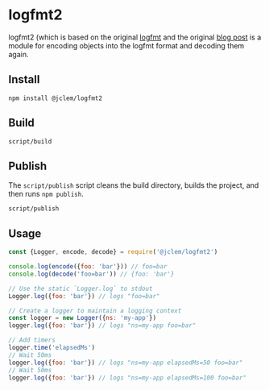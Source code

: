 # logfmt2

logfmt2 (which is based on the original [logfmt](https://github.com/csquared/node-logfmt) and the original [blog post](https://brandur.org/logfmt) is a module for encoding objects into the logfmt format and decoding them again.

## Install

```
npm install @jclem/logfmt2
```

## Build

```
script/build
```

## Publish

The `script/publish` script cleans the build directory, builds the project, and then runs `npm publish`.

```
script/publish
```

## Usage

```javascript
const {Logger, encode, decode} = require('@jclem/logfmt2')

console.log(encode({foo: 'bar'})) // foo=bar
console.log(decode('foo=bar')) // {foo: 'bar'}

// Use the static `Logger.log` to stdout
Logger.log({foo: 'bar'}) // logs "foo=bar"

// Create a logger to maintain a logging context
const logger = new Logger({ns: 'my-app'})
logger.log({foo: 'bar'}) // logs "ns=my-app foo=bar"

// Add timers
logger.time('elapsedMs')
// Wait 50ms
logger.log({foo: 'bar'}) // logs "ns=my-app elapsedMs=50 foo=bar"
// Wait 50ms
logger.log({foo: 'bar'}) // logs "ns=my-app elapsedMs=100 foo=bar"
```
